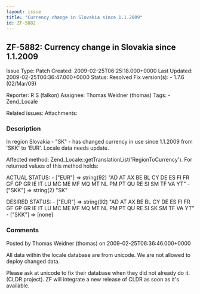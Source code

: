 ```yaml
---
layout: issue
title: "Currency change in Slovakia since 1.1.2009"
id: ZF-5882
---
```


ZF-5882: Currency change in Slovakia since 1.1.2009 
----------------------------------------------------

 Issue Type: Patch Created: 2009-02-25T06:25:18.000+0000 Last Updated: 2009-02-25T06:36:47.000+0000 Status: Resolved Fix version(s): - 1.7.6 (02/Mar/09)
 
 Reporter:  R S (falkon)  Assignee:  Thomas Weidner (thomas)  Tags: - Zend\_Locale
 
 Related issues: 
 Attachments: 
### Description

In region Slovakia - "SK" - has changed currency in use since 1.1.2009 from 'SKK' to 'EUR'. Locale data needs update.

Affected method: Zend\_Locale::getTranslationList('RegionToCurrency'). For returned values of this method holds:

ACTUAL STATUS: - ["EUR"] => string(92) "AD AT AX BE BL CY DE ES FI FR GF GP GR IE IT LU MC ME MF MQ MT NL PM PT QU RE SI SM TF VA YT" - ["SKK"] => string(2) "SK"

DESIRED STATUS: - ["EUR"] => string(92) "AD AT AX BE BL CY DE ES FI FR GF GP GR IE IT LU MC ME MF MQ MT NL PM PT QU RE SI SK SM TF VA YT" - ["SKK"] => [none]

 

 

### Comments

Posted by Thomas Weidner (thomas) on 2009-02-25T06:36:46.000+0000

All data within the locale database are from unicode. We are not allowed to deploy changed data.

Please ask at unicode to fix their database when they did not already do it. (CLDR project). ZF will integrate a new release of CLDR as soon as it's available.

 

 